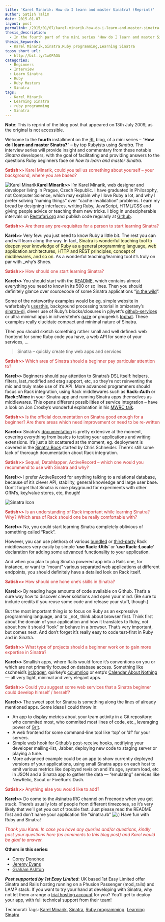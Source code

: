 ```yaml
---
title: 'Karel Minarik: How do I learn and master Sinatra? (Reprint)'
author: Satish Talim
date: 2015-01-07
layout: post
permalink: /2015/01/07/karel-minarik-how-do-i-learn-and-master-sinatra-reprint/
thesis_description:
  - In the fourth part of the mini series "How do I learn and master Sinatra?", Karel Minarik gives us his insights on mastering Sinatra.
thesis_keywords:
  - Karel Minarik,Sinatra,Ruby programming,Learning Sinatra
topsy_short_url:
  - http://bit.ly/1xQPAGA
categories:
  - Beginners
  - Interview
  - Learn Sinatra
  - Ruby
  - Ruby Masters
  - Sinatra
tags:
  - Karel Minarik
  - Learning Sinatra
  - ruby programming
  - Sinatra
---
```

<div>
  <p>
    <b>Note</b>: This is reprint of the blog post that appeared on 13th July 2009, as the original is not accessible.
  </p>
  
  <p class="update">
    Welcome to the <b>fourth</b> installment on the <abbr title="RubyLearning">RL</abbr> blog, of a mini series &#8211; &#8220;<strong>How do I learn and master Sinatra?</strong>&#8221; &#8211; by top Rubyists using <em>Sinatra</em>. The interview series will provide insight and commentary from these notable <em>Sinatra</em> developers, with the goal of facilitating and providing answers to the questions Ruby beginners face on <em>how to learn and master Sinatra</em>.
  </p>
  
  <p>
    <span style="color:#CC3333;"><strong>Satish>></strong> Karel Minarik, could you tell us something about yourself &#8211; your background, where you are based?</span>
  </p>
  
  <p class="block">
    <img class="alignright" title="Karel Minarik" src="http://www.rubylearning.com/images/karmi_mugshot.jpg" alt="Karel Minarik" /><strong>Karel Minarik>></strong> I&#8217;m Karel Minarik, web designer and developer living in Prague, Czech Republic. I have graduated in Philosophy, not Computer Science, which may explain why I love Ruby a lot, and why I prefer solving &#8220;naming things&#8221; over &#8220;cache invalidation&#8221; problems. I earn my bread by designing interfaces, writing Ruby, JavaScript, HTML/CSS and giving people advice or teaching them new tricks. I blog in undecipherable intervals on <a href="http://www.restafari.org/">Restafari.org</a> and publish code regularly at <a href="http://github.com/karmi/">Github</a>.
  </p>
  
  <p>
    <span style="color:#CC3333;"><strong>Satish>></strong> Are there any pre-requisites for a person to start learning Sinatra?</span>
  </p>
  
  <p>
    <strong>Karel>></strong> Very few: you just need to know Ruby a little bit. The rest you can and will learn along the way. In fact, <span style="background-color: #FFFFCC;">Sinatra is wonderful teaching tool to deepen your knowledge of Ruby as a general programming language, web application architectures, HTTP and REST principles, concept of middlewares, and so on</span>. As a wonderful teaching/learning tool it&#8217;s truly on par with _why&#8217;s Shoes.
  </p>
  
  <p>
    <span style="color:#CC3333;"><strong>Satish>></strong> How should one start learning Sinatra?</span>
  </p>
  
  <p>
    <strong>Karel>></strong> You should start with the <a href="http://github.com/sinatra/sinatra/blob/master/README.rdoc">README</a>, which contains almost everything you need to know in its 500 or so lines. Then you should definitely glance over sourcecode of some Sinatra applications &#8220;<a href="http://www.sinatrarb.com/wild.html">in the wild</a>&#8220;.
  </p>
  
  <p>
    Some of the noteworthy examples would be eg. simple website in waferbaby&#8217;s <a href="http://github.com/waferbaby/usesthis/tree/master">usesthis</a>, background processing tutorial in bmizerany&#8217;s <a href="http://github.com/bmizerany/sinatra-dj/tree/master">sinatra-dj</a>, clever use of Ruby&#8217;s blocks/closures in pjhyett&#8217;s <a href="http://github.com/pjhyett/github-services/tree/master">github-services</a> or ultra minimal apps in ichverstehe&#8217;s <a href="http://github.com/ichverstehe/gaze/blob/master/bin/gaze">gaze</a> or gnugeek&#8217;s <a href="http://github.com/gnugeek/tophat/tree/master">tophat</a>. These examples really elucidate compact and minimal nature of Sinatra.
  </p>
  
  <p>
    Then you should sketch something rather small and well defined: web frontend for some Ruby code you have, a web API for some of your services, &#8230;
  </p>
  
  <blockquote class="right">
    <p>
      Sinatra &#8211; quickly create tiny web apps and services
    </p>
  </blockquote>
  
  <p>
    <span style="color:#CC3333;"><strong>Satish>></strong> Which area of Sinatra should a beginner pay particular attention to?</span>
  </p>
  
  <p>
    <strong>Karel>></strong> Beginners should pay attention to Sinatra&#8217;s DSL itself: helpers, filters, last_modified and etag support, etc, so they&#8217;re not reinventing the mic and truly make use of it&#8217;s API. More advanced programmers should focus on Rack integration, using Rack middlewares such as <b>Rack::Auth</b> or <b>Rack::Mime</b> in your Sinatra app and running Sinatra apps themselves as middlewares. This opens different possibilities of service integration &#8211; have a look on Jon Crosby&#8217;s wonderful explanation in his <a href="http://mwrc2009.confreaks.com/13-mar-2009-11-05-in-a-world-of-middleware-who-needs-monolithic-applications-jon-crosby.html">MWRC talk</a>.
  </p>
  
  <p>
    <span style="color:#CC3333;"><strong>Satish>></strong> Is the official documentation on Sinatra good enough for a beginner? Are there areas which need improvement or need to be re-written</span>
  </p>
  
  <p>
    <strong>Karel>></strong> Sinatra&#8217;s <a href="http://www.sinatrarb.com/documentation.html">documentation</a> is pretty extensive at the moment, covering everything from basics to testing your applications and writing extensions. It&#8217;s just a bit scattered at the moment, eg. deployment is covered in the <a href="http://www.sinatrarb.com/book.html#deployment">Sinatra Book</a> started by Chris Schneider. There&#8217;s still some lack of thorough documentation about Rack integration.
  </p>
  
  <p>
    <span style="color:#CC3333;"><strong>Satish>></strong> Sequel, DataMapper, ActiveRecord &#8211; which one would you recommend to use with Sinatra and why?</span>
  </p>
  
  <p>
    <strong>Karel>></strong> I prefer ActiveRecord for anything talking to a relational database, because of it&#8217;s clever API, stability, general knowledge and large user base. Don&#8217;t forget that Sinatra is nice playground for experiments with other ORM&#8217;s, key/value stores, etc, though!
  </p>
  
  <p>
    <img class="alignright" src="http://rubylearning.com/images/sinatralogo.jpg" alt="Sinatra Icon" title="Sinatra micro-framework" />
  </p>
  
  <p>
    <span style="color:#CC3333;"><strong>Satish>></strong> Is an understanding of Rack important while learning Sinatra? Why? Which area of Rack should one be really comfortable with?</span>
  </p>
  
  <p>
    <strong>Karel>></strong> No, you could start learning Sinatra completely oblivious of something called &#8220;Rack&#8221;.
  </p>
  
  <p>
    However, you can use plethora of various <a href="http://rack.rubyforge.org/doc/Rack.html">bundled</a> or <a href="http://github.com/rack/rack-contrib">third-party</a> Rack middlewares very easily by simple &#8216;<b>use Rack::Utils</b>&#8216; or &#8216;<b>use Rack::Locale</b>&#8216; declaration for adding some advanced functionality to your application.
  </p>
  
  <p>
    And when you plan to plug Sinatra powered app into a Rails one, for instance, or want to &#8220;mount&#8221; various separated web applications at different endpoints, you should definitely have a detailed look on Rack itself.
  </p>
  
  <p>
    <span style="color:#CC3333;"><strong>Satish>></strong> How should one hone one&#8217;s skills in Sinatra?</span>
  </p>
  
  <p>
    <strong>Karel>></strong> By reading huge amounts of code available on Github. That&#8217;s a sure way how to discover clever solutions and open your mind. (Be sure to include credits if you reuse some code and release your stuff, though.)
  </p>
  
  <p>
    But the most important thing is to focus on Ruby as an expressive programming language, and to _not_ think about browser first. Think first about the domain of your application and how it translates to Ruby, not about how it should &#8220;look&#8221; or behave in a browser. That&#8217;s very important, but comes next. And don&#8217;t forget it&#8217;s really easy to code test-first in Ruby and in Sinatra.
  </p>
  
  <p>
    <span style="color:#CC3333;"><strong>Satish>></strong> What type of projects should a beginner work on to gain more expertise in Sinatra?</span>
  </p>
  
  <p>
    <strong>Karel>></strong> Smallish apps, where Rails would force it&#8217;s conventions on you or which are not primarily focused on database access. Something like cschneid&#8217;s <a href="http://irclogger.com/">irclogger</a>, quirkey&#8217;s <a href="http://log.quirkey.com/">columnlog</a> or entp&#8217;s <a href="http://calendaraboutnothing.com/">Calendar About Nothing</a> &#8212; all very tight, minimal and very elegant apps.
  </p>
  
  <p>
    <span style="color:#CC3333;"><strong>Satish>></strong> Could you suggest some web services that a Sinatra beginner could develop himself / herself?</span>
  </p>
  
  <p>
    <strong>Karel>></strong> The sweet spot for Sinatra is something along the lines of already mentioned apps. Some ideas I could throw in:
  </p>
  
  <ul>
    <li>
      An app to display metrics about your team activity in a Git repository: who commited most, who commited most lines of code, etc., leveraging power of <a href="http://github.com/mojombo/grit">Grit</a>.
    </li>
    <li>
      A web frontend for some command-line tool like &#8216;top&#8217; or &#8216;df&#8217; for your servers.
    </li>
    <li>
      Simple web hook for <a href="http://github.com/guides/post-receive-hooks">Github&#8217;s post-receive hooks</a>, notifiying your developer mailing-list, Jabber, deploying new code to staging server or playing a tune.
    </li>
    <li>
      More advanced example could be an app to show currently deployed versions of your applications, using small Sinatra apps on each host to emit various metrics like deployed revision and it&#8217;s age, system load, etc in JSON and a Sinatra app to gather the data &#8212; &#8220;emulating&#8221; services like NewRelic, Scout or FiveRun&#8217;s Dash.
    </li>
  </ul>
  
  <p>
    <span style="color:#CC3333;"><strong>Satish>></strong> Anything else you would like to add?</span>
  </p>
  
  <p>
    <strong>Karel>></strong> Do come to the #sinatra IRC channel on Freenode when you get stuck. There&#8217;s usually lots of people from different timezones, so it&#8217;s very likely that we&#8217;ll get you out of trouble fast. Just please read the README first and don&#8217;t name your application file &#8220;sinatra.rb&#8221; <img src="http://rubylearning.com/blog/wp-includes/images/smilies/icon_smile.gif" alt=":)" class="wp-smiley" /> Have fun with Ruby and Sinatra!
  </p>
  
  <p>
    <span style="color:#CC3333;"><em>Thank you Karel. In case you have any queries and/or questions, kindly post your questions here (as comments to this blog post) and Karel would be glad to answer.</em></span>
  </p>
  
  <p>
    <b>Others in this series:</b>
  </p>
  
  <ul>
    <li>
      <a href="http://rubylearning.com/blog/2015/01/07/corey-donohoe-how-do-i-learn-and-master-sinatra/">Corey Donohoe</a>
    </li>
    <li>
      <a href="http://rubylearning.com/blog/2009/07/08/jeremy-evans-how-do-i-learn-and-master-sinatra/">Jeremy Evans</a>
    </li>
    <li>
      <a href="http://rubylearning.com/blog/2009/07/10/graham-ashton-how-do-i-learn-and-master-sinatra/">Graham Ashton</a>
    </li>
  </ul>
  
  <p class="alert">
    <strong><em>Post supported by 1st Easy Limited</em>:</strong> UK based 1st Easy Limited offer Sinatra and Rails hosting running on a Phusion Passenger (mod_rails) and LAMP stack. If you want to try your hand at developing with Sinatra, why not let them arrange a <a href="http://www.1steasy.com/ruby-on-rails.htm#try">trial hosting account</a> for you? You&#8217;ll get to deploy your app, with full technical support from their team!
  </p>
</div>

Technorati Tags: <a href="http://technorati.com/tag/Karel+Minarik" rel="tag">Karel Minarik</a>, <a href="http://technorati.com/tag/Sinatra" rel="tag">Sinatra</a>, <a href="http://technorati.com/tag/Ruby+programming" rel="tag">Ruby programming</a>, <a href="http://technorati.com/tag/Learning+Sinatra" rel="tag">Learning Sinatra</a>
